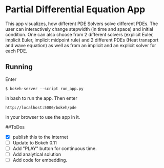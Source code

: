 # Partial Differential Equation App
This app visualizes, how different PDE Solvers solve different PDEs. The user can interactively change stepwidth (in time and space) and initial condition. One can also choose from 2 different solvers (explicit Euler, implicit Euler, implicit midpoint rule) and 2 different PDEs (Heat transport and wave equation) as well as from an implicit and an explicit solver for each PDE.

## Running
Enter 
```
$ bokeh-server --script run_app.py
```
in bash to run the app. Then enter
```
http://localhost:5006/bokeh/pde
```
in your browser to use the app in it.

##ToDos
- [x] publish this to the internet
- [ ] Update to Bokeh 0.11
- [ ] Add "PLAY" button for continuous time.
- [ ] Add analytical solution
- [ ] Add code for embedding.